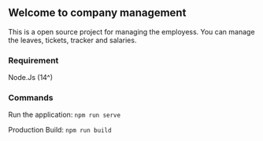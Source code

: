 ## Welcome to company management
This is a open source project for managing the employess. You can manage the leaves, tickets, tracker and salaries.
### Requirement
Node.Js (14^)
### Commands
Run the application:  `npm run serve`

Production Build: `npm run build`